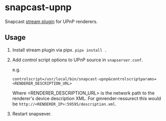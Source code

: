 # snapcast-upnp
Snapcast [stream plugin](https://github.com/badaix/snapcast/blob/develop/doc/json_rpc_api/stream_plugin.md) for UPnP renderers.

## Usage
1. Install stream plugin via pipx. 
    `pipx install .`
2. Add control script options to UPnP source in `snapserver.conf`.

    e.g.
    ```
    controlscript=/usr/local/bin/snapcast-upnp&controlscriptparams=<RENDERER_DESCRIPTION_URL>
    ```
    Where <RENDERER_DESCRIPTION_URL> is the network path to the renderer's device description XML. For gmrender-ressurect this would be `http://<RENDERER_IP>:59595/description.xml`.
3. Restart snapsever.